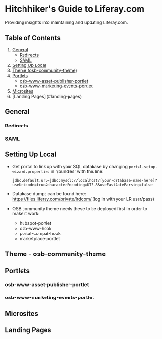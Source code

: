 # Hitchhiker's Guide to Liferay.com
Providing insights into maintaining and updating Liferay.com.

## Table of Contents
1. [General](#general)
    - [Redirects](#redirects)
    - [SAML](#saml)
2. [Setting Up Local](#setting-up-local)
3. [Theme (osb-community-theme)](#theme)
4. [Portlets](#portlets)
    - [osb-www-asset-publisher-portlet](#osb-www-asset-publisher-portlet)
    - [osb-www-marketing-events-portlet](#osb-www-marketing-events-portlet)
5. [Microsites](#microsites)
6. [Landing Pages] (#landing-pages)

## General
### Redirects
### SAML

## Setting Up Local
- Get portal to link up with your SQL database by changing `portal-setup-wizard.properties` in '/bundles' with this line: 

    ```
    jdbc.default.url=jdbc:mysql://localhost/[your-database-name-here]?useUnicode=true&characterEncoding=UTF-8&useFastDateParsing=false
    ```

- Database dumps can be found here: 
https://files.liferay.com/private/lrdcom/ (log in with your LR user/pass)
- OSB community theme needs these to be deployed first in order to make it work:
    - hubspot-portlet
    - osb-www-hook
    - portal-compat-hook
    - marketplace-portlet

## Theme - osb-community-theme

## Portlets

### osb-www-asset-publisher-portlet

### osb-www-marketing-events-portlet

## Microsites

## Landing Pages



